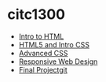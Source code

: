 # citc1300
<ul>

<li><a href="intro_to_html/index.html" target="_blank">Intro to HTML</a></li>

<li><a href="html5_to_intro_css/index.html" target="_blank">HTML5 and Intro CSS</a></li>

<li><a href="advanced.css/index.copy.html" target="_blank">Advanced CSS</a></li>

<li><a href="responsiveWebDesign/index.copy.html" target="_blank">Responsive Web Design</a></li>

<li><a href="final_project/index.html" target="_blank">Final Projectgit
</a></li>

</ul>
